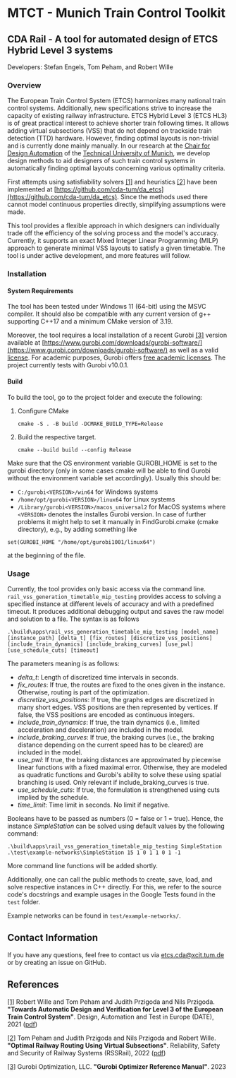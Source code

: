 # MTCT - Munich Train Control Toolkit
## CDA Rail - A tool for automated design of ETCS Hybrid Level 3 systems

Developers: Stefan Engels, Tom Peham, and Robert Wille

### Overview
The European Train Control System (ETCS) harmonizes many national train control systems.
Additionally, new specifications strive to increase the capacity of existing railway infrastructure.
ETCS Hybrid Level 3 (ETCS HL3) is of great practical interest to achieve shorter train following times.
It allows adding virtual subsections (VSS) that do not depend on trackside train detection (TTD) hardware.
However, finding optimal layouts is non-trivial and is currently done mainly manually.
In our research at the [Chair for Design Automation](https://www.cda.cit.tum.de/) of the [Technical University of Munich](https://www.tum.de/en/), we develop design methods to aid designers of such train control systems in automatically finding optimal layouts concerning various optimality criteria.

First attempts using satisfiability solvers [[1]](#references) and heuristics [[2]](#references) have been implemented at [https://github.com/cda-tum/da_etcs](https://github.com/cda-tum/da_etcs).
Since the methods used there cannot model continuous properties directly, simplifying assumptions were made.

This tool provides a flexible approach in which designers can individually trade off the efficiency of the solving process and the model's accuracy.
Currently, it supports an exact Mixed Integer Linear Programming (MILP) approach to generate minimal VSS layouts to satisfy a given timetable.
The tool is under active development, and more features will follow.

### Installation

#### System Requirements
The tool has been tested under Windows 11 (64-bit) using the MSVC compiler.
It should also be compatible with any current version of g++ supporting C++17 and a minimum CMake version of 3.19.

Moreover, the tool requires a local installation of a recent Gurobi [[3]](#references) version available at [https://www.gurobi.com/downloads/gurobi-software/](https://www.gurobi.com/downloads/gurobi-software/) as well as a valid [license](https://www.gurobi.com/solutions/licensing/).
For academic purposes, Gurobi offers [free academic licenses](https://www.gurobi.com/academia/academic-program-and-licenses/).
The project currently tests with Gurobi v10.0.1.

#### Build
To build the tool, go to the project folder and execute the following:

1) Configure CMake
    ```commandline
    cmake -S . -B build -DCMAKE_BUILD_TYPE=Release
    ```

2) Build the respective target.
    ```commandline
   cmake --build build --config Release
   ```

Make sure that the OS environment variable GUROBI_HOME is set to the gurobi directory (only in some cases cmake will be able to find Gurobi without the environment variable set accordingly). Usually this should be:
- ```C:/gurobi<VERSION>/win64``` for Windows systems
- ```/home/opt/gurobi<VERSION>/linux64``` for Linux systems
- ```/Library/gurobi<VERSION>/macos_universal2``` for MacOS systems
where ```<VERSION>``` denotes the installes Gurobi version.
In case of further problems it might help to set it manually in FindGurobi.cmake (cmake directory), e.g., by adding something like
```
set(GUROBI_HOME "/home/opt/gurobi1001/linux64")
```
at the beginning of the file.

### Usage

Currently, the tool provides only basic access via the command line. ```rail_vss_generation_timetable_mip_testing``` provides access to solving a specified instance at different levels of accuracy and with a predefined timeout.
It produces additional debugging output and saves the raw model and solution to a file.
The syntax is as follows
```commandline
.\build\apps\rail_vss_generation_timetable_mip_testing [model_name] [instance_path] [delta_t] [fix_routes] [discretize_vss_positions] [include_train_dynamics] [include_braking_curves] [use_pwl] [use_schedule_cuts] [timeout]
```
The parameters meaning is as follows:
- *delta_t*: Length of discretized time intervals in seconds.
- *fix_routes*: If true, the routes are fixed to the ones given in the instance. Otherwise, routing is part of the optimization.
- *discretize_vss_positions*: If true, the graphs edges are discretized in many short edges. VSS positions are then represented by vertices. If false, the VSS positions are encoded as continuous integers.
- *include_train_dynamics*: If true, the train dynamics (i.e., limited acceleration and deceleration) are included in the model.
- *include_braking_curves*: If true, the braking curves (i.e., the braking distance depending on the current speed has to be cleared) are included in the model.
- *use_pwl*: If true, the braking distances are approximated by piecewise linear functions with a fixed maximal error. Otherwise, they are modeled as quadratic functions and Gurobi's ability to solve these using spatial branching is used. Only relevant if include_braking_curves is true.
- *use_schedule_cuts*: If true, the formulation is strengthened using cuts implied by the schedule.
- *time_limit*: Time limit in seconds. No limit if negative.

Booleans have to be passed as numbers (0 = false or 1 = true).
Hence, the instance *SimpleStation* can be solved using default values by the following command:
```commandline
.\build\apps\rail_vss_generation_timetable_mip_testing SimpleStation .\test\example-networks\SimpleStation 15 1 0 1 1 0 1 -1
```

More command line functions will be added shortly.

Additionally, one can call the public methods to create, save, load, and solve respective instances in C++ directly.
For this, we refer to the source code's docstrings and example usages in the Google Tests found in the ```test``` folder.

Example networks can be found in ```test/example-networks/```.

## Contact Information
If you have any questions, feel free to contact us via etcs.cda@xcit.tum.de or by creating an issue on GitHub.

## References
[[1]](https://www.cda.cit.tum.de/files/eda/2021_date_automatic_design_verification_level3_etcs.pdf) Robert Wille and Tom Peham and Judith Przigoda and Nils Przigoda. **"Towards Automatic Design and Verification for Level 3 of the European Train Control System"**. Design, Automation and Test in Europe (DATE), 2021 ([pdf](https://www.cda.cit.tum.de/files/eda/2021_date_automatic_design_verification_level3_etcs.pdf))

[[2]](https://www.cda.cit.tum.de/files/eda/2022_rssrail_optimal_railway_routing_using_virtual_subsections.pdf) Tom Peham and Judith Przigoda and Nils Przigoda and Robert Wille. **"Optimal Railway Routing Using Virtual Subsections"**. Reliability, Safety and Security of Railway Systems (RSSRail), 2022 ([pdf](https://www.cda.cit.tum.de/files/eda/2022_rssrail_optimal_railway_routing_using_virtual_subsections.pdf))

[[3]](https://www.gurobi.com) Gurobi Optimization, LLC. **"Gurobi Optimizer Reference Manual"**. 2023
